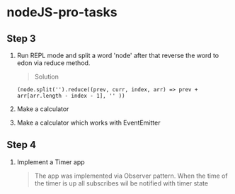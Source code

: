 # nodeJS-pro-tasks

## Step 3

1. Run REPL mode and split a word 'node' after that reverse the word to edon via reduce method.
   > Solution

    ```
    (node.split('').reduce((prev, curr, index, arr) => prev + arr[arr.length - index - 1], '' ))
    ```

2. Make a calculator
3. Make a calculator which works with EventEmitter

## Step 4

1. Implement a Timer app
   > The app was implemented via Observer pattern.
   > When the time of the timer is up all subscribes wil be notified with timer state
